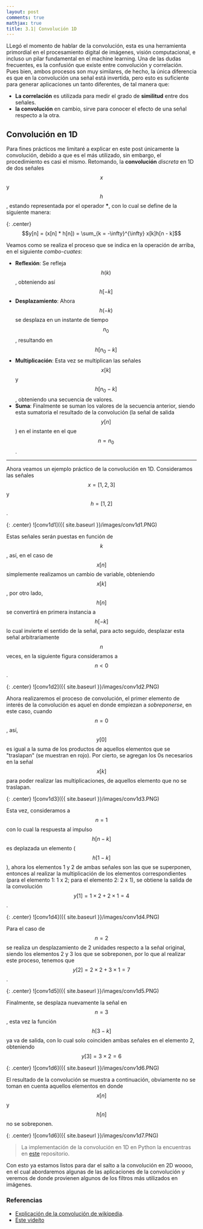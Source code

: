 ```yaml
---
layout: post
comments: true
mathjax: true
title: 3.1| Convolución 1D
--- 
```


LLegó el momento de hablar de la convolución, esta es una herramienta primordial en el procesamiento digital de imágenes, visión computacional, e incluso un pilar fundamental en el machine learning. Una de las dudas frecuentes, es la confusión que existe entre convolución y correlación. Pues bien, ambos procesos son muy similares, de hecho, la única diferencia es que en la convolución una señal está invertida, pero esto es suficiente para generar aplicaciones un tanto diferentes, de tal manera que:

* __La correlación__ es utilizada para medir el grado de __similitud__ entre dos señales.
* __la convolución__ en cambio, sirve para conocer el efecto de una señal respecto a la otra.

## Convolución en 1D

Para fines prácticos me limitaré a explicar en este post únicamente la convolución, debido a que es el más utilizado, sin embargo, el procedimiento es casi el mismo. Retomando, la __convolución__ _discreta_ en 1D de dos señales $$x$$ y $$h$$, estando representada por el operador __*__, con lo cual se define de la siguiente manera:

{: .center}
$$y[n] = (x[n] * h[n]) = \sum_{k = -\infty}^{\infty} x[k]h[n - k]$$

Veamos como se realiza el proceso que se indica en la operación de arriba, en el siguiente _combo-cuates_:

* __Reflexión__: Se refleja $$h(k)$$, obteniendo así $$h[-k]$$
* __Desplazamiento__: Ahora $$h(-k)$$ se desplaza en un instante de tiempo $$n_0$$, resultando en $$h[n_0 - k]$$
* __Multiplicación__: Esta vez se multiplican las señales $$x[k]$$ y $$h[n_0 - k]$$, obteniendo una secuencia de valores.  
* __Suma__: Finalmente se suman los valores de la secuencia anterior, siendo esta sumatoria el resultado de la convolución (la señal de salida $$y[n]$$) en el instante en el que $$n = n_0$$.

_____
Ahora veamos un ejemplo práctico de la convolución en 1D. Consideramos las señales $$x = [1, 2, 3]$$ y  $$h = [1, 2]$$. 

{: .center}
![conv1d1]({{ site.baseurl }}/images/conv1d1.PNG)

Estas señales serán puestas en función de $$k$$, así, en el caso de $$x[n]$$ simplemente realizamos un cambio de variable, obteniendo $$x[k]$$, por otro lado, $$h[n]$$ se convertirá en primera instancia a $$h[-k]$$ lo cual invierte el sentido de la señal, para acto seguido, desplazar esta señal arbitrariamente $$n$$ veces, en la siguiente figura consideramos a $$n < 0$$.

{: .center}
![conv1d2]({{ site.baseurl }}/images/conv1d2.PNG)

Ahora realizaremos el proceso de convolución, el primer elemento de interés de la convolución es aquel en donde empiezan a _sobreponerse_, en este caso, cuando $$n = 0$$, así, $$y[0]$$ es igual a la suma de los productos de aquellos elementos que se "traslapan" (se muestran en rojo). Por cierto, se agregan los 0s necesarios en la señal $$x[k]$$ para poder realizar las multiplicaciones, de aquellos elemento que no se traslapan. 

{: .center}
![conv1d3]({{ site.baseurl }}/images/conv1d3.PNG)

Esta vez, consideramos a $$n = 1$$ con lo cual la respuesta al impulso $$h[n - k]$$ es deplazada un elemento ($$h[1-k]$$), ahora los elementos 1 y 2 de ambas señales son las que se superponen, entonces al realizar la multiplicación de los elementos correspondientes (para el elemento 1: 1 x 2; para el elemento 2: 2 x 1), se obtiene la salida de la convolución $$y[1] = 1 \times 2 + 2 \times 1 = 4$$.

{: .center}
![conv1d4]({{ site.baseurl }}/images/conv1d4.PNG)

Para el caso de $$n = 2$$ se realiza un desplazamiento de 2 unidades respecto a la señal original, siendo los elementos 2 y 3 los que se sobreponen, por lo que al realizar este proceso, tenemos que $$y[2] = 2 \times 2 + 3 \times 1 = 7$$.

{: .center}
![conv1d5]({{ site.baseurl }}/images/conv1d5.PNG)

Finalmente, se desplaza nuevamente la señal en $$n = 3$$, esta vez la función $$h[3 - k]$$ ya va de salida, con lo cual solo coinciden ambas señales en el elemento 2, obteniendo $$y[3] = 3 \times 2 = 6$$

{: .center}
![conv1d6]({{ site.baseurl }}/images/conv1d6.PNG)

El resultado de la convolución se muestra a continuación, obviamente no se toman en cuenta aquellos elementos en donde $$x[n]$$ y $$h[n]$$ no se sobreponen.

{: .center}
![conv1d6]({{ site.baseurl }}/images/conv1d7.PNG)

> La implementación de la convolución en 1D en Python la encuentras en [este](https://github.com/BryanMed/Procesamiento-de-imagen/blob/master/2.6%20Convolucion_correlacion/correlacion-convolucion1d.py) repositorio.

Con esto ya estamos listos para dar el salto a la convolución en 2D woooo, en el cual abordaremos algunas de las aplicaciones de la convolución y veremos de donde provienen algunos de los filtros más utilizados en imágenes.

### Referencias

* [Explicación de la convolución de wikipedia](https://es.wikipedia.org/wiki/Convoluci%C3%B3n).
* [Este videíto](https://www.youtube.com/watch?v=MWOfQwM7Pvk)
















